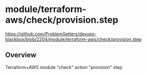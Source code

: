 # module/terraform-aws/check/provision.step

https://github.com/ProblemSetters/devops-blackbox/blob/2204/module/terraform-aws/check/provision.step

## Overview

Terraform+AWS module "check" action "provision" step



